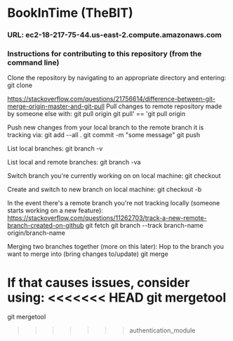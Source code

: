 # BookInTime (TheBIT)
### URL: ec2-18-217-75-44.us-east-2.compute.amazonaws.com
### Instructions for contributing to this repository (from the command line)
Clone the repository by navigating to an appropriate directory and entering:
git clone <link copied from website>

https://stackoverflow.com/questions/21756614/difference-between-git-merge-origin-master-and-git-pull
Pull changes to remote repository made by someone else with:
git pull origin <branch-name>
git pull' == 'git pull origin <current local branch>


Push new changes from your local branch to the remote branch it is tracking via:
git add --all .
git commit -m "some message"
git push

List local branches:
git branch -v

List local and remote branches:
git branch -va

Switch branch you're currently working on on local machine:
git checkout <branch-name>

Create and switch to new branch on local machine:
git checkout -b <branch-name>

In the event there's a remote branch you're not tracking locally (someone starts working on a new feature):
https://stackoverflow.com/questions/11262703/track-a-new-remote-branch-created-on-github
git fetch
git branch --track branch-name origin/branch-name


Merging two branches together (more on this later):
Hop to the branch you want to merge into (bring changes to/update)
git merge <other-branch-name>

If that causes issues, consider using:
<<<<<<< HEAD
git mergetool
=======
git mergetool
>>>>>>> authentication_module
